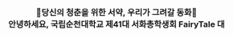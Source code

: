 <h3 align="center"">
🌸당신의 청춘을 위한 서약, 우리가 그려갈 동화🌸
<br/>
안녕하세요, 국립순천대학교 제41대 서화총학생회 FairyTale 대
</h3>
